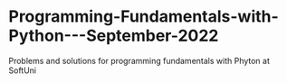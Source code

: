 # Programming-Fundamentals-with-Python---September-2022
Problems and solutions for programming fundamentals with Phyton at SoftUni
